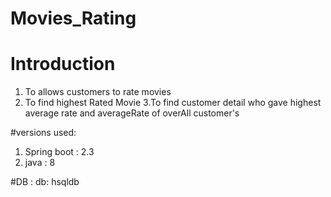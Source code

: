 # Movies_Rating
# Introduction
 1. To allows customers to rate movies
 2. To find highest Rated Movie
 3.To find customer detail who gave highest average rate and averageRate of overAll customer's

#versions used:
  1. Spring boot : 2.3
  2. java : 8
  
#DB :
 db: hsqldb  

